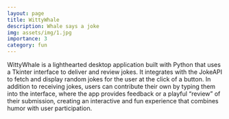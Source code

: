 ```yaml
---
layout: page
title: WittyWhale
description: Whale says a joke
img: assets/img/1.jpg
importance: 3
category: fun
---
```


WittyWhale is a lighthearted desktop application built with Python that uses a Tkinter interface to deliver and review jokes. It integrates with the JokeAPI to fetch and display random jokes for the user at the click of a button. In addition to receiving jokes, users can contribute their own by typing them into the interface, where the app provides feedback or a playful “review” of their submission, creating an interactive and fun experience that combines humor with user participation.

